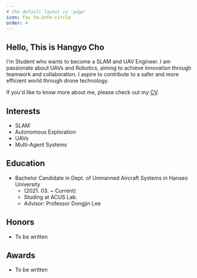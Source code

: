 ```yaml
---
# the default layout is 'page'
icon: fas fa-info-circle
order: 4
---
```

## Hello, This is Hangyo Cho
I'm Student who wants to become a SLAM and UAV Engineer. I am passionate about UAVs and Robotics, aiming to achieve innovation through teamwork and collaboration. I aspire to contribute to a safer and more efficient world through drone technology. 

If you'd like to know more about me, please check out my [CV](https://github.com/HangyoCho/HangyoCho.github.io/blob/main/assets/img/CV/HangyoCho_CV_0704.pdf).

## Interests
- SLAM
- Autonomous Exploration
- UAVs
- Multi-Agent Systems

## Education
- Bachelor Candidate in Dept. of Unmanned Aircraft Systems in Hanseo University 
  - (2021. 03. ~ Current)
  - Studing at ACUS Lab. 
  - Advisor: Professor Dongjin Lee

## Honors
- To be written

## Awards
- To be written
 